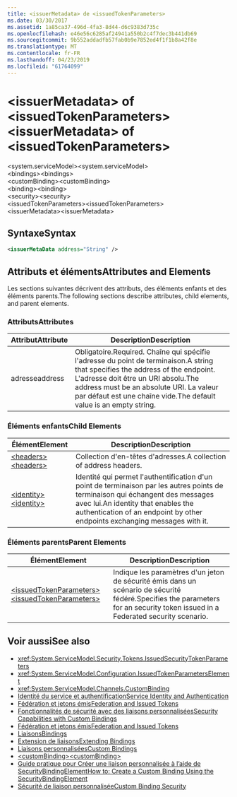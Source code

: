 ```yaml
---
title: <issuerMetadata> de <issuedTokenParameters>
ms.date: 03/30/2017
ms.assetid: 1a85ca37-496d-4fa3-8d44-d6c9383d735c
ms.openlocfilehash: e46e56c6285af24941a550b2c4f7dec3b441db69
ms.sourcegitcommit: 9b552addadfb57fab0b9e7852ed4f1f1b8a42f8e
ms.translationtype: MT
ms.contentlocale: fr-FR
ms.lasthandoff: 04/23/2019
ms.locfileid: "61764099"
---
```

# <a name="issuermetadata-of-issuedtokenparameters"></a><span data-ttu-id="bd451-102">\<issuerMetadata> of \<issuedTokenParameters></span><span class="sxs-lookup"><span data-stu-id="bd451-102">\<issuerMetadata> of \<issuedTokenParameters></span></span>
<span data-ttu-id="bd451-103">\<system.serviceModel></span><span class="sxs-lookup"><span data-stu-id="bd451-103">\<system.serviceModel></span></span>  
<span data-ttu-id="bd451-104">\<bindings></span><span class="sxs-lookup"><span data-stu-id="bd451-104">\<bindings></span></span>  
<span data-ttu-id="bd451-105">\<customBinding></span><span class="sxs-lookup"><span data-stu-id="bd451-105">\<customBinding></span></span>  
<span data-ttu-id="bd451-106">\<binding></span><span class="sxs-lookup"><span data-stu-id="bd451-106">\<binding></span></span>  
<span data-ttu-id="bd451-107">\<security></span><span class="sxs-lookup"><span data-stu-id="bd451-107">\<security></span></span>  
<span data-ttu-id="bd451-108">\<issuedTokenParameters></span><span class="sxs-lookup"><span data-stu-id="bd451-108">\<issuedTokenParameters></span></span>  
<span data-ttu-id="bd451-109">\<issuerMetadata></span><span class="sxs-lookup"><span data-stu-id="bd451-109">\<issuerMetadata></span></span>  
  
## <a name="syntax"></a><span data-ttu-id="bd451-110">Syntaxe</span><span class="sxs-lookup"><span data-stu-id="bd451-110">Syntax</span></span>  
  
```xml  
<issuerMetaData address="String" />
```  
  
## <a name="attributes-and-elements"></a><span data-ttu-id="bd451-111">Attributs et éléments</span><span class="sxs-lookup"><span data-stu-id="bd451-111">Attributes and Elements</span></span>  
 <span data-ttu-id="bd451-112">Les sections suivantes décrivent des attributs, des éléments enfants et des éléments parents.</span><span class="sxs-lookup"><span data-stu-id="bd451-112">The following sections describe attributes, child elements, and parent elements.</span></span>  
  
### <a name="attributes"></a><span data-ttu-id="bd451-113">Attributs</span><span class="sxs-lookup"><span data-stu-id="bd451-113">Attributes</span></span>  
  
|<span data-ttu-id="bd451-114">Attribut</span><span class="sxs-lookup"><span data-stu-id="bd451-114">Attribute</span></span>|<span data-ttu-id="bd451-115">Description</span><span class="sxs-lookup"><span data-stu-id="bd451-115">Description</span></span>|  
|---------------|-----------------|  
|<span data-ttu-id="bd451-116">adresse</span><span class="sxs-lookup"><span data-stu-id="bd451-116">address</span></span>|<span data-ttu-id="bd451-117">Obligatoire.</span><span class="sxs-lookup"><span data-stu-id="bd451-117">Required.</span></span> <span data-ttu-id="bd451-118">Chaîne qui spécifie l'adresse du point de terminaison.</span><span class="sxs-lookup"><span data-stu-id="bd451-118">A string that specifies the address of the endpoint.</span></span> <span data-ttu-id="bd451-119">L'adresse doit être un URI absolu.</span><span class="sxs-lookup"><span data-stu-id="bd451-119">The address must be an absolute URI.</span></span> <span data-ttu-id="bd451-120">La valeur par défaut est une chaîne vide.</span><span class="sxs-lookup"><span data-stu-id="bd451-120">The default value is an empty string.</span></span>|  
  
### <a name="child-elements"></a><span data-ttu-id="bd451-121">Éléments enfants</span><span class="sxs-lookup"><span data-stu-id="bd451-121">Child Elements</span></span>  
  
|<span data-ttu-id="bd451-122">Élément</span><span class="sxs-lookup"><span data-stu-id="bd451-122">Element</span></span>|<span data-ttu-id="bd451-123">Description</span><span class="sxs-lookup"><span data-stu-id="bd451-123">Description</span></span>|  
|-------------|-----------------|  
|[<span data-ttu-id="bd451-124">\<headers></span><span class="sxs-lookup"><span data-stu-id="bd451-124">\<headers></span></span>](../../../../../docs/framework/configure-apps/file-schema/wcf/headers-element.md)|<span data-ttu-id="bd451-125">Collection d'en-têtes d'adresses.</span><span class="sxs-lookup"><span data-stu-id="bd451-125">A collection of address headers.</span></span>|  
|[<span data-ttu-id="bd451-126">\<identity></span><span class="sxs-lookup"><span data-stu-id="bd451-126">\<identity></span></span>](../../../../../docs/framework/configure-apps/file-schema/wcf/identity.md)|<span data-ttu-id="bd451-127">Identité qui permet l'authentification d'un point de terminaison par les autres points de terminaison qui échangent des messages avec lui.</span><span class="sxs-lookup"><span data-stu-id="bd451-127">An identity that enables the authentication of an endpoint by other endpoints exchanging messages with it.</span></span>|  
  
### <a name="parent-elements"></a><span data-ttu-id="bd451-128">Éléments parents</span><span class="sxs-lookup"><span data-stu-id="bd451-128">Parent Elements</span></span>  
  
|<span data-ttu-id="bd451-129">Élément</span><span class="sxs-lookup"><span data-stu-id="bd451-129">Element</span></span>|<span data-ttu-id="bd451-130">Description</span><span class="sxs-lookup"><span data-stu-id="bd451-130">Description</span></span>|  
|-------------|-----------------|  
|[<span data-ttu-id="bd451-131">\<issuedTokenParameters></span><span class="sxs-lookup"><span data-stu-id="bd451-131">\<issuedTokenParameters></span></span>](../../../../../docs/framework/configure-apps/file-schema/wcf/issuedtokenparameters.md)|<span data-ttu-id="bd451-132">Indique les paramètres d'un jeton de sécurité émis dans un scénario de sécurité fédéré.</span><span class="sxs-lookup"><span data-stu-id="bd451-132">Specifies the parameters for an security token issued in a Federated security scenario.</span></span>|  
  
## <a name="see-also"></a><span data-ttu-id="bd451-133">Voir aussi</span><span class="sxs-lookup"><span data-stu-id="bd451-133">See also</span></span>

- <xref:System.ServiceModel.Security.Tokens.IssuedSecurityTokenParameters>
- <xref:System.ServiceModel.Configuration.IssuedTokenParametersElement>
- <xref:System.ServiceModel.Channels.CustomBinding>
- [<span data-ttu-id="bd451-134">Identité du service et authentification</span><span class="sxs-lookup"><span data-stu-id="bd451-134">Service Identity and Authentication</span></span>](../../../../../docs/framework/wcf/feature-details/service-identity-and-authentication.md)
- [<span data-ttu-id="bd451-135">Fédération et jetons émis</span><span class="sxs-lookup"><span data-stu-id="bd451-135">Federation and Issued Tokens</span></span>](../../../../../docs/framework/wcf/feature-details/federation-and-issued-tokens.md)
- [<span data-ttu-id="bd451-136">Fonctionnalités de sécurité avec des liaisons personnalisées</span><span class="sxs-lookup"><span data-stu-id="bd451-136">Security Capabilities with Custom Bindings</span></span>](../../../../../docs/framework/wcf/feature-details/security-capabilities-with-custom-bindings.md)
- [<span data-ttu-id="bd451-137">Fédération et jetons émis</span><span class="sxs-lookup"><span data-stu-id="bd451-137">Federation and Issued Tokens</span></span>](../../../../../docs/framework/wcf/feature-details/federation-and-issued-tokens.md)
- [<span data-ttu-id="bd451-138">Liaisons</span><span class="sxs-lookup"><span data-stu-id="bd451-138">Bindings</span></span>](../../../../../docs/framework/wcf/bindings.md)
- [<span data-ttu-id="bd451-139">Extension de liaisons</span><span class="sxs-lookup"><span data-stu-id="bd451-139">Extending Bindings</span></span>](../../../../../docs/framework/wcf/extending/extending-bindings.md)
- [<span data-ttu-id="bd451-140">Liaisons personnalisées</span><span class="sxs-lookup"><span data-stu-id="bd451-140">Custom Bindings</span></span>](../../../../../docs/framework/wcf/extending/custom-bindings.md)
- [<span data-ttu-id="bd451-141">\<customBinding></span><span class="sxs-lookup"><span data-stu-id="bd451-141">\<customBinding></span></span>](../../../../../docs/framework/configure-apps/file-schema/wcf/custombinding.md)
- [<span data-ttu-id="bd451-142">Guide pratique pour Créer une liaison personnalisée à l’aide de SecurityBindingElement</span><span class="sxs-lookup"><span data-stu-id="bd451-142">How to: Create a Custom Binding Using the SecurityBindingElement</span></span>](../../../../../docs/framework/wcf/feature-details/how-to-create-a-custom-binding-using-the-securitybindingelement.md)
- [<span data-ttu-id="bd451-143">Sécurité de liaison personnalisée</span><span class="sxs-lookup"><span data-stu-id="bd451-143">Custom Binding Security</span></span>](../../../../../docs/framework/wcf/samples/custom-binding-security.md)
